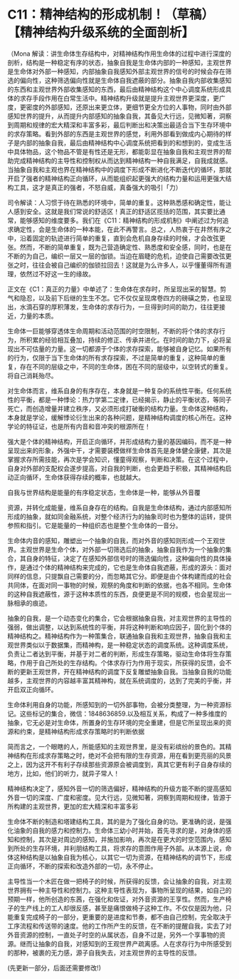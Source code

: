# C11：精神结构的形成机制！（草稿）【精神结构升级系统的全面剖析】

（Mona 解读：讲生命体生存结构中，对精神结构作用生命体的过程中进行深度的剖析，结构是一种稳定有序的状态，抽象自我是生命体内部的一种感知，主观世界是生命体对外部一种感知，内部抽象自我感知外部主观世界的信号的时候会存在筛选的偏向性，这种筛选偏向性就是生命体自我遮蔽的部分。抽象自我内部收集感知的东西和主观世界外部收集感知的东西，最后由精神结构这个中心调度系统形成具体的求存手段作用在白常生活中。精神结构升级就是提升主观世界更深度，更广度，更密度的外部感知，还原出来更立体，更细节更全方位的人事物，同时由外部感知世界的提升，从而提升内部感知的抽象自我，其备见大行远，见微知著，洞察到周期和规律的宏大精深和丰富多彩，最后判断出和决策出最适合当下生存环境中的求存策略。看到外部的东西是主观世界的感觉，利用外部看到做成内心期待的样子是内部的抽象自我，最后由精神结构中心调度系统把看到的和想到的，变成生活中具体物品，这个物品不管是有性还是无形，都能彰显在抽象自我和主观世界的帮助完成精神结构的主导性和控制权从而达到精神结构一种自我满足，自我成就感。当抽象自我和主观也界在精神结构中的调度下形成不断进化不断迭代的循环，那就开启了强者的精神结构正向循环，从而能组织起更强大的结构力量和运用更强大结构工具，这才是真正的强者，不怒自威，真备强大的吸引「力）

司令解读：人习惯于待在熟悉的环境中，简单的重复。这种熟悉感和确定性，能让人感到安全。这就是我们常说的舒适区！真正的舒适区揽括的范围，其实要比通常，能够感知的维度要多。我们在《C11：精神结构的形成机制》中阐述过为何追求确定性，会是生命体的一种本能，在此不再警言。总之，人热衷于在井然有序之中，沿着固定的轨迹进行简单的重复，直到会危机自身存续的时候，才会改弦更张。然而，不断的简单重复，既为己营造确定性、熟悉度和安全感，同时，也是在不断的为自己，编织一层又一层的伽锁。当迫在眉睫的危机，迫使自己需要改弦更张之时，往往会被自己编织的伽锁拉回去！这就是为么许多人，以乎懂董得所有道理，依然过不好这一生的缘故。

正文在《C1：真正的力量》中单述了：生命体在求存时，所呈现出采的智慧。剪气和隐忍，以及前下后继的生生不怎。它不仅仅呈现席卷四方的磅磺之势，也呈现出，水滴石穿的厚积薄发，生命体的求存行为，一旦得到时间的助力，往往更接近，力量的本质。

生命体一巨能够穿透体生命周期和活动范围的时空限制，不断的将个体的求存行为，所积累的经验相互叠加，持续的修正、传承并进化。在时间的助力下，必将呈现出不可估量的力量。这一切都源于个体的求存探索，能够被自身记忆。如果所有的行为，仅限于当下生命体的所有求存探索，不过是简单的重复，这种简单的重复，存在不同的层级之中，不同的生命体，困在不同的层级中，以空转式的重复。将自己消耗殆尽。

对生命体而言，维系自身的有序存在，本身就是一种复杂的系统性平衡。任何系统性的平衡，都是一种悸论：热力学第二定律，已经揭示，静止的平衡状态，等同子死亡，而创造增量并建立秩序，又必须形成打破衡的结构力量。生命体这种结构，本身就是学论，缓解悸论衍生出来的各种问题，是精神结构调度的核心所在。这种学论的特征证，也是所有内音和音冲突的根源所在！

强大是个体的精神结构，开启正向循环，并形成结构力量的基因编码，而不是一种呈现出来的形象，外强中干，才需要装模做样生命体首先是身体健全康健，其次是掌握求存所需技能，再次是学会知识，懂童得观察，判断和决策。在这个过程中，自身对外部的支配权会遂步提高，对自我的判断，也会更趋于积极，其精神结构启动正向循环，生命体获得存续的概率，也就越大。

自我与世界结构是能量的有序稳定状态，生命体是一种，能够从外音覆

资源，并转化成能量，维系自身存在的结构。自我是生命体结构，通过内部感知所形成的抽象，就如同金融系统，对整个经济行为的抽象司时也为整体的运转，提供参照和指引。它是能量的一种组织态也是整个生命体的一音分。

生命体内音的感知，雕塑出一个抽象的自我，而对外音的感知则形成一个王观世界。主观世界是生命个体，对外部一切筛选后的抽象，抽象自我作为一个抽象的集合，其自身的特征，决定了在感知外部信号时的筛选偏向性，这种偏向性的具体操作，是通过个体的精神结构来完成的，它也是生命体自我遮蔽，形成的源头：面对同样的信息，只提飘自己需要的分，而忽略其它分。即便是由个体构建而成的社会共同体，在面对同一事物的时候，观祭的角度和判断的依据，也各不相同。生命体的这种自我遮蔽性，源于这种本质性的东西，良便更是不同的规模，也会星现出一脉相承的痕迹。

抽象的自我，是一个动态变化的集合，它会根据抽象自我，对主观世界的主导性的强弱，做出调整，以达到系统性的平衡，并将这种判断和响应因子，固化到个体的精神结构之。精神结构作为一种策集合，联通抽象自我和主观世界，抽象自我和主观世界类似以于数据集，而精神构，是一种稳定状态的调度系统。这种调度系统，负责让二者达到平衡，并基于对二者的判断，形成生存策略，驱动生命体将生存策略，作用于自己所处的生存结构。个体求存行为作用于现实，所获得的反馈，会不断的更新王观世界，开在精神结构的调度下反复雕塑抽象自我。当抽象自我的功能越多，主观世界的内容越丰富其精神构，就在系统调度的，达到了完美的乎衡，并开启双正向循环。

生命体利用自身的功能，所感知到的一切外部事物，会被分类整理，为一种资源标记。这些标记的集合，微信：1848636859.以及相互关系，构成了一种多维度的抽象，它无必是对生命体，所置身的生存环境的完全重建，但是它所呈现出来的资源和约束，是精神结构形成求存策略时的判断依据

简而言之，一个眼瞎的人，所能感知的主观世界里，是没有彩缤纷的景色的。其精神结构在形成求存策略之时，绝对不会把有限的生存资源，用在看到更亮丽的风景之上，因为这开不有利子存续那些资源原会被调度到，真其它更有利子自身存续的地方，比如，他们的听力，就异子常人！

精神结构决定了，感知外音一切的筛选偏好，精神结构的升级方能不断的提高感知外音一切的深度、广度和密度。见大行远，见微知著，洞察到周期和规律，皆源于所构建的主观世界，更加的宏大精深和丰富多彩

生命体不断的制造和塔建结构工具，其的是为了强化自身的功。更准确的说，是强化油象的自我的感力和控制力。生命体三幼小时并始，首先寻求的是，对身体的感知和控制，其次是对周边的感知，并施加影响，再次是在更大的时空范围内，感知到所处的生存环境，并利朋结构工具，将求存的意图作用子外部。从本源上说，命体这种结构是以抽象自我为核心，以其它一切为资源，在精神结构的调节下，形成正向循环，不断的探索和改造外部的一切，永不停止。

主导性当一个木匠在做一把椅子的时候，所获得的反馈，会让抽象的自我，对主观世界拥有一种主导性和控制力。这种主导性表现为，事物所呈现的结果，如自己的预期一样，他所创造的东茜，在强化和佐证，对外音资源的王享性。然而，生产椅子的生产线上的工人却很反感，甚至是痛恨做椅子这种工作。不仅仅是因为他，只能重复完成椅子的一部分，更重要的是进度和节奏，都不由自己控制，完全取决于工序流程和传送带的速度。他的工作所产生的反馈，在不断的提醒自我，实去了对外音资源的控制，一直处子时空的从属状态，自身不过是，另外一个享事物的资源。继而让抽象的自我，对感知到的王观世界产疏离感。人在求存行为中所感受到的那种，被裹的无力感，源子自我失去，对主观世界的主导性的反馈。

(先更新一部分，后面还需要修改!)